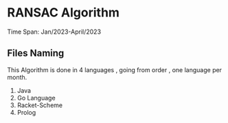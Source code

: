 # RANSAC Algorithm

Time Span: Jan/2023-April/2023
## Files Naming
This Algorithm is done in 4 languages , going from order , one language per month.
1. Java
2. Go Language
3. Racket-Scheme
4. Prolog
